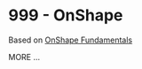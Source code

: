 # 999 - OnShape

Based on [OnShape Fundamentals](https://learn.onshape.com/learn/learning-path/onshape-fundamentals)

MORE ...
